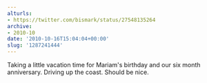 ```yaml
---
alturls:
- https://twitter.com/bismark/status/27548135264
archive:
- 2010-10
date: '2010-10-16T15:04:04+00:00'
slug: '1287241444'
---
```


Taking a little vacation time for Mariam's birthday and our six month anniversary. Driving up the coast. Should be nice.

